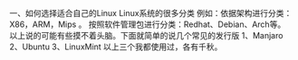 一、如何选择适合自己的Linux
      Linux系统的很多分类
例如：依据架构进行分类：X86，ARM，Mips 。
          按照软件管理包进行分类：Redhat、Debian、Arch等。
      以上说的可能有些摸不着头脑。下面就简单的说几个常见的发行版
      1、Manjaro
      2、Ubuntu
      3、LinuxMint
      以上三个我都使用过，各有千秋。
